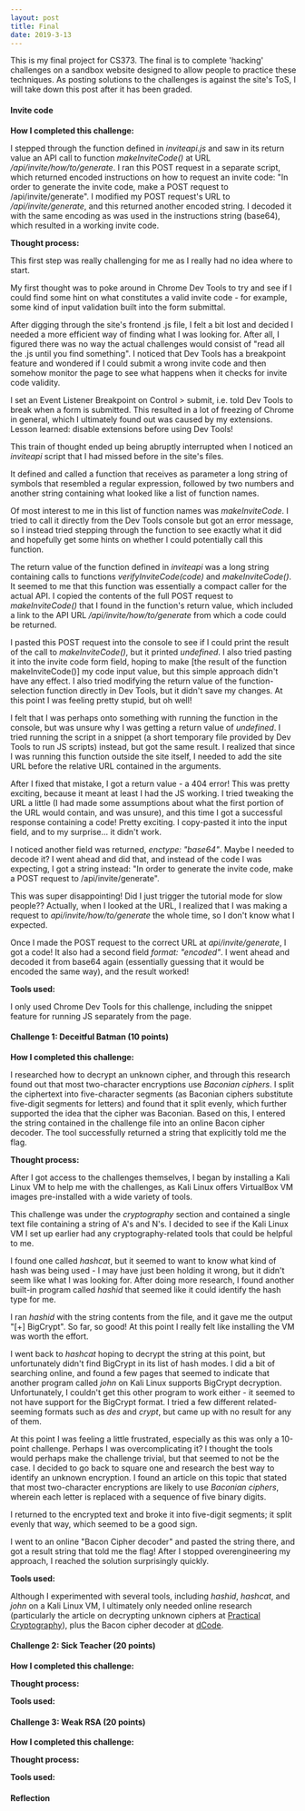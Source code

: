 ```yaml
---
layout: post
title: Final
date: 2019-3-13
---
```


This is my final project for CS373. The final is to complete 'hacking' challenges on a sandbox website designed to allow people to practice these techniques. As posting solutions to the challenges is against the site's ToS, I will take down this post after it has been graded.

<!--more-->
#### Invite code

**How I completed this challenge:**

I stepped through the function defined in *inviteapi.js* and saw in its return value an API call to function *makeInviteCode()* at URL */api/invite/how/to/generate*. I ran this POST request in a separate script, which returned encoded instructions on how to request an invite code: "In order to generate the invite code, make a POST request to /api/invite/generate". I modified my POST request's URL to */api/invite/generate*, and this returned another encoded string. I decoded it with the same encoding as was used in the instructions string (base64), which resulted in a working invite code.

**Thought process:**

This first step was really challenging for me as I really had no idea where to start.

My first thought was to poke around in Chrome Dev Tools to try and see if I could find some hint on what constitutes a valid invite code - for example, some kind of input validation built into the form submittal.

After digging through the site's frontend .js file, I felt a bit lost and decided I needed a more efficient way of finding what I was looking for. After all, I figured there was no way the actual challenges would consist of "read all the .js until you find something". I noticed that Dev Tools has a breakpoint feature and wondered if I could submit a wrong invite code and then somehow monitor the page to see what happens when it checks for invite code validity.

I set an Event Listener Breakpoint on Control > submit, i.e. told Dev Tools to break when a form is submitted. This resulted in a lot of freezing of Chrome in general, which I ultimately found out was caused by my extensions. Lesson learned: disable extensions before using Dev Tools!

This train of thought ended up being abruptly interrupted when I noticed an *inviteapi* script that I had missed before in the site's files.

It defined and called a function that receives as parameter a long string of symbols that resembled a regular expression, followed by two numbers and another string containing what looked like a list of function names.

Of most interest to me in this list of function names was *makeInviteCode*. I tried to call it directly from the Dev Tools console but got an error message, so I instead tried stepping through the function to see exactly what it did and hopefully get some hints on whether I could potentially call this function.

The return value of the function defined in *inviteapi* was a long string containing calls to functions *verifyInviteCode(code)* and *makeInviteCode()*. It seemed to me that this function was essentially a compact caller for the actual API. I copied the contents of the full POST request to *makeInviteCode()* that I found in the function's return value, which included a link to the API URL */api/invite/how/to/generate* from which a code could be returned.

I pasted this POST request into the console to see if I could print the result of the call to *makeInviteCode()*, but it printed *undefined*. I also tried pasting it into the invite code form field, hoping to make [the result of the function makeInviteCode()] my code input value, but this simple approach didn't have any effect. I also tried modifying the return value of the function-selection function directly in Dev Tools, but it didn't save my changes. At this point I was feeling pretty stupid, but oh well!

I felt that I was perhaps onto something with running the function in the console, but was unsure why I was getting a return value of *undefined*. I tried running the script in a snippet (a short temporary file provided by Dev Tools to run JS scripts) instead, but got the same result. I realized that since I was running this function outside the site itself, I needed to add the site URL before the relative URL contained in the arguments.

After I fixed that mistake, I got a return value - a 404 error! This was pretty exciting, because it meant at least I had the JS working. I tried tweaking the URL a little (I had made some assumptions about what the first portion of the URL would contain, and was unsure), and this time I got a successful response containing a code! Pretty exciting. I copy-pasted it into the input field, and to my surprise... it didn't work.

I noticed another field was returned, *enctype: "base64"*. Maybe I needed to decode it? I went ahead and did that, and instead of the code I was expecting, I got a string instead: "In order to generate the invite code, make a POST request to /api/invite/generate".

This was super disappointing! Did I just trigger the tutorial mode for slow people?? Actually, when I looked at the URL, I realized that I was making a request to *api/invite/how/to/generate* the whole time, so I don't know what I expected.

Once I made the POST request to the correct URL at *api/invite/generate*, I got a code! It also had a second field *format: "encoded"*. I went ahead and decoded it from base64 again (essentially guessing that it would be encoded the same way), and the result worked!

**Tools used:**

I only used Chrome Dev Tools for this challenge, including the snippet feature for running JS separately from the page.

#### Challenge 1: Deceitful Batman (10 points)

**How I completed this challenge:**

I researched how to decrypt an unknown cipher, and through this research found out that most two-character encryptions use *Baconian ciphers*. I split the ciphertext into five-character segments (as Baconian ciphers substitute five-digit segments for letters) and found that it split evenly, which further supported the idea that the cipher was Baconian. Based on this, I entered the string contained in the challenge file into an online Bacon cipher decoder. The tool successfully returned a string that explicitly told me the flag.

**Thought process:**

After I got access to the challenges themselves, I began by installing a Kali Linux VM to help me with the challenges, as Kali Linux offers VirtualBox VM images pre-installed with a wide variety of tools.

This challenge was under the *cryptography* section and contained a single text file containing a string of A's and N's. I decided to see if the Kali Linux VM I set up earlier had any cryptography-related tools that could be helpful to me.

I found one called *hashcat*, but it seemed to want to know what kind of hash was being used - I may have just been holding it wrong, but it didn't seem like what I was looking for. After doing more research, I found another built-in program called *hashid* that seemed like it could identify the hash type for me.

I ran *hashid* with the string contents from the file, and it gave me the output "[+] BigCrypt". So far, so good! At this point I really felt like installing the VM was worth the effort.

I went back to *hashcat* hoping to decrypt the string at this point, but unfortunately didn't find BigCrypt in its list of hash modes. I did a bit of searching online, and found a few pages that seemed to indicate that another program called *john* on Kali Linux supports BigCrypt decryption. Unfortunately, I couldn't get this other program to work either - it seemed to not have support for the BigCrypt format. I tried a few different related-seeming formats such as *des* and *crypt*, but came up with no result for any of them.

At this point I was feeling a little frustrated, especially as this was only a 10-point challenge. Perhaps I was overcomplicating it? I thought the tools would perhaps make the challenge trivial, but that seemed to not be the case. I decided to go back to square one and research the best way to identify an unknown encryption. I found an article on this topic that stated that most two-character encryptions are likely to use *Baconian ciphers*, wherein each letter is replaced with a sequence of five binary digits.

I returned to the encrypted text and broke it into five-digit segments; it split evenly that way, which seemed to be a good sign.

I went to an online "Bacon Cipher decoder" and pasted the string there, and got a result string that told me the flag! After I stopped overengineering my approach, I reached the solution surprisingly quickly.

**Tools used:**

Although I experimented with several tools, including *hashid*, *hashcat*, and *john* on a Kali Linux VM, I ultimately only needed online research (particularly the article on decrypting unknown ciphers at [Practical Cryptography](http://practicalcryptography.com/cryptanalysis/text-characterisation/identifying-unknown-ciphers/)), plus the Bacon cipher decoder at [dCode](https://www.dcode.fr/bacon-cipher).

#### Challenge 2: Sick Teacher (20 points)

**How I completed this challenge:**



**Thought process:**



**Tools used:**



#### Challenge 3: Weak RSA (20 points)

**How I completed this challenge:**



**Thought process:**



**Tools used:**



#### Reflection
